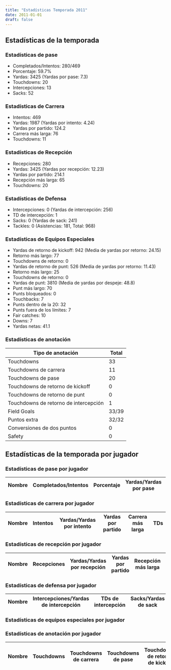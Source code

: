 ```yaml
---
title: "Estadísticas Temporada 2011"
date: 2011-01-01
draft: false
---
```


## Estadísticas de la temporada
### Estadísticas de pase
* Completados/Intentos: 280/469
* Porcentaje: 59.7%
* Yardas: 3425 (Yardas por pase: 7.3)
* Touchdowns: 20
* Intercepciones: 13
* Sacks: 52

### Estadísticas de Carrera
* Intentos: 469
* Yardas: 1987 (Yardas por intento: 4.24)
* Yardas por partido: 124.2
* Carrera más larga: 76
* Touchdowns: 11

### Estadísticas de Recepción
* Recepciones: 280
* Yardas: 3425 (Yardas por recepción: 12.23)
* Yardas por partido: 214.1
* Recepción más larga: 65
* Touchdowns: 20

### Estadísticas de Defensa
* Intercepciones: 0 (Yardas de intercepción: 256)
* TD de intercepción: 1
* Sacks: 0 (Yardas de sack: 241)
* Tackles: 0 (Asistencias: 181, Total: 968)

### Estadísticas de Equipos Especiales
* Yardas de retorno de kickoff: 942 (Media de yardas por retorno: 24.15)
* Retorno más largo: 77
* Touchdowns de retorno: 0
* Yardas de retorno de punt: 526 (Media de yardas por retorno: 11.43)
* Retorno más largo: 25
* Touchdowns de retorno: 0
* Yardas de punt: 3810 (Media de yardas por despeje: 48.8)
* Punt más largo: 70
* Punts bloqueados: 0
* Touchbacks: 7
* Punts dentro de la 20: 32
* Punts fuera de los límites: 7
* Fair catches: 10
* Downs: 7
* Yardas netas: 41.1

### Estadísticas de anotación
| Tipo de anotación | Total |
|-------------------|-------|
| Touchdowns | 33 |
| Touchdowns de carrera | 11 |
| Touchdowns de pase | 20 |
| Touchdowns de retorno de kickoff | 0 |
| Touchdowns de retorno de punt | 0 |
| Touchdowns de retorno de intercepción | 1 |
| Field Goals | 33/39 |
| Puntos extra | 32/32 |
| Conversiones de dos puntos | 0 |
| Safety | 0 |

## Estadísticas de la temporada por jugador
### Estadísticas de pase por jugador
| Nombre | Completados/Intentos | Porcentaje | Yardas/Yardas por pase | TDs | Intercepciones | Sacks |
|--------|----------------------|------------|------------------------|-----|----------------|-------|


### Estadísticas de carrera por jugador
| Nombre | Intentos | Yardas/Yardas por intento | Yardas por partido | Carrera más larga | TDs |
|--------|----------|--------------------------|--------------------|-------------------|-----|


### Estadísticas de recepción por jugador
| Nombre | Recepciones | Yardas/Yardas por recepción | Yardas por partido | Recepción más larga | TDs |
|--------|-------------|----------------------------|--------------------|---------------------|-----|


### Estadísticas de defensa por jugador
| Nombre | Intercepciones/Yardas de intercepción | TDs de intercepción | Sacks/Yardas de sack | Tackles/Asistencias/Total |
|--------|--------------------------------------|---------------------|-----------------------|--------------------------|


### Estadísticas de equipos especiales por jugador
<!-- Puedes agregar aquí tablas para KickoffReturn, PuntReturn, Punting, Kicking si lo necesitas -->

### Estadísticas de anotación por jugador
| Nombre | Touchdowns | Touchdowns de carrera | Touchdowns de pase | Touchdowns de retorno de kickoff | Touchdowns de retorno de punt | Touchdowns de retorno de intercepción | Field Goals | Puntos extra | Conversiones de dos puntos | Safety |
|--------|------------|----------------|---------------------|----------------------------------|-------------------------------|----------------------------------|------------|--------------|--------------------------|--------|
